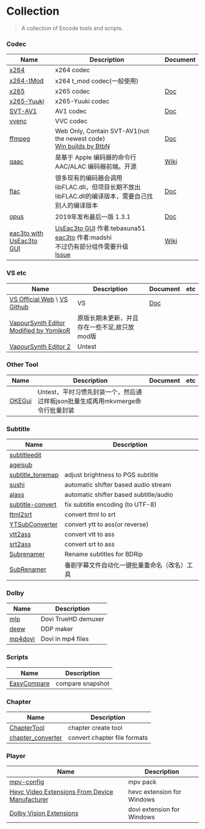 # Collection
> A collection of Encode tools and scripts.

### Codec
| Name | Description | Document  
| ------------- | ------------- | ------------- 
| [x264](https://code.videolan.org/videolan/x264) | x264 codec | 
| [x264-tMod](https://github.com/jpsdr/x264) | x264 t_mod codec(一般使用) | 
| [x265](https://bitbucket.org/multicoreware/x265_git/src) | x265 codec | [Doc](https://x265.readthedocs.io/) 
| [x265-Yuuki](https://github.com/AmusementClub/x265) | x265-Yuuki codec | 
| [SVT-AV1](https://github.com/AOMediaCodec/SVT-AV1) | AV1 codec | [Doc](https://github.com/AOMediaCodec/SVT-AV1/tree/master/Docs)
| [vvenc](https://github.com/fraunhoferhhi/vvenc) | VVC codec | 
| [ffmpeg](https://ffmpeg.org//)| Web Only, Contain SVT-AV1(not the newest code)<br> [Win builds by BtbN](https://github.com/BtbN/FFmpeg-Builds)|[Doc](https://ffmpeg.org/ffmpeg.html) 
| [qaac](https://github.com/nu774/qaac)| 是基于 Apple 编码器的命令行 AAC/ALAC 编码器前端。开源|[Wiki](https://github.com/nu774/qaac/wiki)
| [flac](https://xiph.org/flac/)|很多现有的编码器会调用libFLAC.dll，但项目长期不放出libFLAC.dll的编译版本，需要自己找别人的编译版本|[Doc](https://xiph.org/flac/documentation.html)
| [opus](https://opus-codec.org/)|2019年发布最后一版 1.3.1|[Doc](https://opus-codec.org/docs/)
| [eac3to with UsEac3to GUI](https://www.videohelp.com/software/eac3to)|[UsEac3to GUI](https://forum.doom9.org/showthread.php?t=145574) 作者:tebasuna51 [eac3to](https://forum.doom9.org/showthread.php?t=125966) 作者:madshi<br>不过仍有部分组件需要升级<br>[Issue](https://github.com/ted423/FXXS-Encode-Guide/issues/14)|[Wiki](http://en.wikibooks.org/wiki/Eac3to)


### VS etc
| Name | Description | Document | etc 
| ------------- | ------------- | ------------- | ---
| [VS Official Web](https://www.vapoursynth.com/) \ [VS Github](https://github.com/vapoursynth/vapoursynth)|VS|[Doc](http://www.vapoursynth.com/doc/index.html)|
| [VapourSynth Editor Modified by YomikoR](https://github.com/YomikoR/VapourSynth-Editor)|原版长期未更新，并且存在一些不足,故只放mod版| |
| [VapourSynth Editor 2](https://bitbucket.org/gundamftw/vapoursynth-editor-2)|Untest|||

### Other Tool
| Name | Description | Document | etc 
| ------------- | ------------- | ------------- | ---
| [OKEGui](https://github.com/vcb-s/OKEGui)|Untest，平时习惯先封装一个，然后通过样板json批量生成再用mkvmerge命令行批量封装| |


### Subtitle
| Name | Description |
| ------------- | ------------- |
| [subtitleedit](https://github.com/SubtitleEdit/subtitleedit) |
| [ageisub](https://github.com/Ristellise/AegisubDC) |
| [subtitle_tonemap](https://github.com/quietvoid/subtitle_tonemap) | adjust brightness to PGS subtitle |
| [sushi](https://github.com/tp7/Sushi) | automatic shifter based audio stream |
| [alass](https://github.com/kaegi/alass) | automatic shifter based subtitle/audio |
| [subtitle-convert](https://github.com/dyphire/subtitle-convert) | fix subtitle encoding (to UTF-8) |
| [ttml2srt](https://github.com/yuppity/ttml2srt) | convert ttml to srt |
| [YTSubConverter](https://github.com/arcusmaximus/YTSubConverter) | convert ytt to ass(or reverse) |
| [vtt2ass](https://github.com/computer045/vtt2ass) | convert vtt to ass |
| [srt2ass](https://github.com/civodulab/srt2ass) | convert srt to ass |
| [Subrenamer](https://github.com/arition/SubRenamer) | Rename subtitles for BDRip |
| [SubRenamer](https://github.com/qwqcode/SubRenamer) | 番剧字幕文件自动化一键批量重命名（改名）工具 |


### Dolby
| Name | Description |
| ------------- | ------------- |
| [mlp](https://github.com/domyd/mlp) | Dovi TrueHD demuxer |
| [deew](https://github.com/pcroland/deew) | DDP maker |
| [mp4dovi](https://github.com/rixtox/mp4dovi) | Dovi in mp4 files |

### Scripts
| Name | Description |
| ------------- | ------------- |
| [EasyCompare](https://github.com/N3xusHD/EasyCompare) | compare snapshot |

### Chapter
| Name | Description |
| ------------- | ------------- |
| [ChapterTool](https://github.com/tautcony/ChapterTool) | chapter create tool |
| [chapter_converter](https://github.com/fireattack/chapter_converter) | convert chapter file formats |

### Player
| Name | Description |
| ------------- | ------------- |
| [mpv-config](https://github.com/dyphire/mpv-config/releases) | mpv pack |
| [Hevc Video Extensions From Device Manufacturer](https://www.microsoft.com/zh-cn/p/hevc-video-extensions-from-device-manufacturer/9n4wgh0z6vhq) | hevc extension for Windows |
| [Dolby Vision Extensions](https://www.microsoft.com/zh-cn/p/app/9pltg1lwphlf) | dovi extension for Windows |
